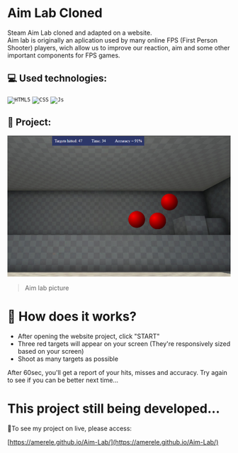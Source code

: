 # Aim Lab Cloned

Steam Aim Lab cloned and adapted on a website.<br>
Aim lab is originally an aplication used by many online FPS (First Person Shooter) players, wich allow us to improve our
reaction, aim and some other important components for FPS games.

## 💻 Used technologies:
<code><img src="https://img.shields.io/badge/HTML5-E34F26?style=for-the-badge&logo=html5&logoColor=white" alt="HTML5"/></code>
<code><img height="32" src="https://img.shields.io/badge/CSS3-1572B6?style=for-the-badge&logo=css3&logoColor=white" alt="CSS"/></code>
<code><img height="32" src="https://img.shields.io/badge/JavaScript-F7DF1E?style=for-the-badge&logo=javascript&logoColor=black" alt="Js"/></code>

## 🏹 Project:
<img src="media/AimLab-example.png" alt="Project-Aimlab-example-image">

>Aim lab picture

# 🎯 How does it works?

- After opening the website project, click "START"
- Three red targets will appear on your screen (They're responsively sized based on your screen)
- Shoot as many targets as possible

After 60sec, you'll get a report of your hits, misses and accuracy.
Try again to see if you can be better next time...

# This project still being developed...

🎉To see my project on live, please access:

[https://amerele.github.io/Aim-Lab/](https://amerele.github.io/Aim-Lab/)

